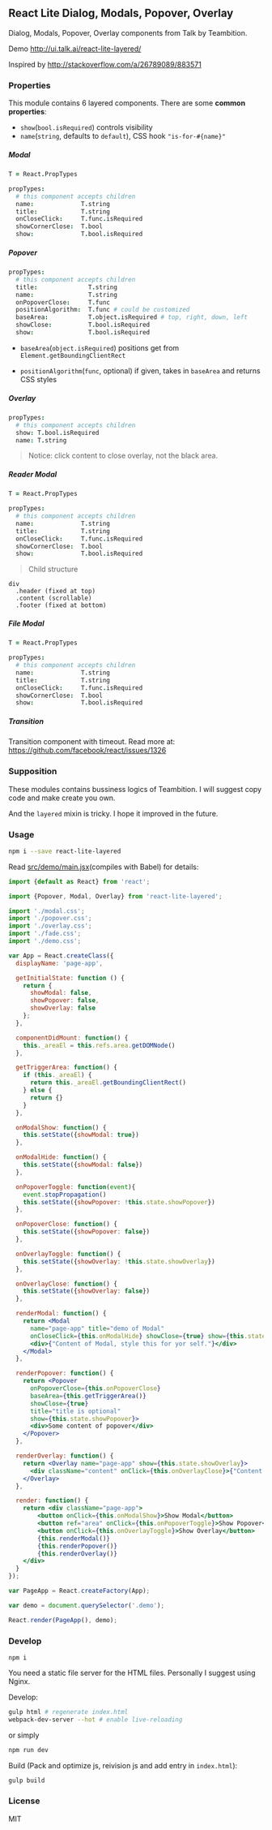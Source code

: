 
React Lite Dialog, Modals, Popover, Overlay
----

Dialog, Modals, Popover, Overlay components from Talk by Teambition.

Demo http://ui.talk.ai/react-lite-layered/

Inspired by http://stackoverflow.com/a/26789089/883571

### Properties

This module contains 6 layered components. There are some **common properties**:

* `show`(`bool.isRequired`) controls visibility
* `name`(`string`, defaults to `default`), CSS hook `"is-for-#{name}"`

##### Modal

```coffee
T = React.PropTypes

propTypes:
  # this component accepts children
  name:             T.string
  title:            T.string
  onCloseClick:     T.func.isRequired
  showCornerClose:  T.bool
  show:             T.bool.isRequired
```

##### Popover

```coffee
propTypes:
  # this component accepts children
  title:              T.string
  name:               T.string
  onPopoverClose:     T.func
  positionAlgorithm:  T.func # could be customized
  baseArea:           T.object.isRequired # top, right, down, left
  showClose:          T.bool.isRequired
  show:               T.bool.isRequired
```

* `baseArea`(`object.isRequired`) positions get from `Element.getBoundingClientRect`

* `positionAlgorithm`(`func`, optional) if given, takes in `baseArea` and returns CSS styles


##### Overlay

```coffee
propTypes:
  # this component accepts children
  show: T.bool.isRequired
  name: T.string
```

> Notice: click content to close overlay, not the black area.

##### Reader Modal

```coffee
T = React.PropTypes

propTypes:
  # this component accepts children
  name:             T.string
  title:            T.string
  onCloseClick:     T.func.isRequired
  showCornerClose:  T.bool
  show:             T.bool.isRequired
```
> Child structure
```
div
  .header (fixed at top)
  .content (scrollable)
  .footer (fixed at bottom)
```

##### File Modal

```coffee
T = React.PropTypes

propTypes:
  # this component accepts children
  name:             T.string
  title:            T.string
  onCloseClick:     T.func.isRequired
  showCornerClose:  T.bool
  show:             T.bool.isRequired
```

##### Transition

Transition component with timeout.
Read more at: https://github.com/facebook/react/issues/1326

### Supposition

These modules contains bussiness logics of Teambition.
I will suggest copy code and make create you own.

And the `layered` mixin is tricky. I hope it improved in the future.

### Usage

```bash
npm i --save react-lite-layered
```

Read [src/demo/main.jsx](main)(compiles with Babel) for details:

[main]: https://github.com/teambition/react-lite-layered/blob/master/src/demo/main.jsx

```jsx
import {default as React} from 'react';

import {Popover, Modal, Overlay} from 'react-lite-layered';

import './modal.css';
import './popover.css';
import './overlay.css';
import './fade.css';
import './demo.css';

var App = React.createClass({
  displayName: 'page-app',

  getInitialState: function () {
    return {
      showModal: false,
      showPopover: false,
      showOverlay: false
    };
  },

  componentDidMount: function() {
    this._areaEl = this.refs.area.getDOMNode()
  },

  getTriggerArea: function() {
    if (this._areaEl) {
      return this._areaEl.getBoundingClientRect()
    } else {
      return {}
    }
  },

  onModalShow: function() {
    this.setState({showModal: true})
  },

  onModalHide: function() {
    this.setState({showModal: false})
  },

  onPopoverToggle: function(event){
    event.stopPropagation()
    this.setState({showPopover: !this.state.showPopover})
  },

  onPopoverClose: function() {
    this.setState({showPopover: false})
  },

  onOverlayToggle: function() {
    this.setState({showOverlay: !this.state.showOverlay})
  },

  onOverlayClose: function() {
    this.setState({showOverlay: false})
  },

  renderModal: function() {
    return <Modal
      name="page-app" title="demo of Modal"
      onCloseClick={this.onModalHide} showClose={true} show={this.state.showModal}>
      <div>{"Content of Modal, style this for yor self."}</div>
    </Modal>
  },

  renderPopover: function() {
    return <Popover
      onPopoverClose={this.onPopoverClose}
      baseArea={this.getTriggerArea()}
      showClose={true}
      title="title is optional"
      show={this.state.showPopover}>
      <div>Some content of popover</div>
    </Popover>
  },

  renderOverlay: function() {
    return <Overlay name="page-app" show={this.state.showOverlay}>
      <div className="content" onClick={this.onOverlayClose}>{"Content in Overlay"}</div>
    </Overlay>
  },

  render: function() {
    return <div className="page-app">
        <button onClick={this.onModalShow}>Show Modal</button>
        <button ref="area" onClick={this.onPopoverToggle}>Show Popover</button>
        <button onClick={this.onOverlayToggle}>Show Overlay</button>
        {this.renderModal()}
        {this.renderPopover()}
        {this.renderOverlay()}
    </div>
  }
});

var PageApp = React.createFactory(App);

var demo = document.querySelector('.demo');

React.render(PageApp(), demo);
```

### Develop

```text
npm i
```

You need a static file server for the HTML files. Personally I suggest using Nginx.

Develop:

```bash
gulp html # regenerate index.html
webpack-dev-server --hot # enable live-reloading
```

or simply
```bash
npm run dev
```

Build (Pack and optimize js, reivision js and add entry in `index.html`):

```bash
gulp build
```

### License

MIT
